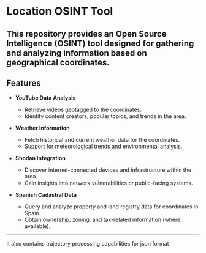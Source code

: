 # Location OSINT Tool

This repository provides an **Open Source Intelligence (OSINT)** tool designed for gathering and analyzing information based on geographical coordinates.
---

## Features

- **YouTube Data Analysis**
  - Retrieve videos geotagged to the coordinates.
  - Identify content creators, popular topics, and trends in the area.

- **Weather Information**
  - Fetch historical and current weather data for the coordinates.
  - Support for meteorological trends and environmental analysis.

- **Shodan Integration**
  - Discover internet-connected devices and infrastructure within the area.
  - Gain insights into network vulnerabilities or public-facing systems.

- **Spanish Cadastral Data**
  - Query and analyze property and land registry data for coordinates in Spain.
  - Obtain ownership, zoning, and tax-related information (where available).

---

It also contains trajectory processing capabilities for json format
